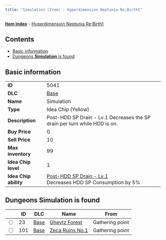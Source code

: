 ```yaml
---
title: "Simulation (Item) - Hyperdimension Neptunia Re;Birth1"
---
```


[**Item Index**](/neptunia/rb1/item/index.html) - [Hyperdimension Neptunia Re;Birth1](/neptunia/rb1)

## Contents

- [Basic information](#basic-information)
- [Dungeons **Simulation** is found](#dungeons-simulation-is-found)

## Basic information

|   |   |
| -- | -- |
| **ID** | 5041 |
| **DLC** | [Base](/neptunia/rb1/dlc/1-base.html) |
| **Name** | Simulation |
| **Type** | Idea Chip (Yellow) |
| **Description** | Post-HDD SP Drain - Lv.1 Decreases the SP drain per turn while HDD is on. |
| **Buy Price** | 0 |
| **Sell Price** | 10 |
| **Max inventory** | 99 |
| **Idea Chip level** | 1 |
| **Idea Chip ability** | [Post-HDD SP Drain - Lv.1](/neptunia/rb1/avatar/1-9540-post-hdd-sp-drain-lv-1.html)<br />Decreases HDD SP Consumption by 5% |


## Dungeons **Simulation** is found

|    | ID | DLC | Name | From |
| -- | -- | --- | ---- | ---- |
| <input type="checkbox" id="rb1-dungeon-1-23" class="trackbox" /> | 23 | [Base](/neptunia/rb1/dlc/1-base.html) | [Gheytz Forest](/neptunia/rb1/dungeon/1-23-gheytz-forest.html) | Gathering point |
| <input type="checkbox" id="rb1-dungeon-1-101" class="trackbox" /> | 101 | [Base](/neptunia/rb1/dlc/1-base.html) | [Zeca Ruins No.1](/neptunia/rb1/dungeon/1-101-zeca-ruins-no-1.html) | Gathering point |
